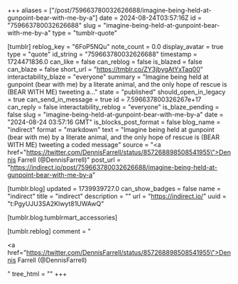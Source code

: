 +++
aliases = ["/post/759663780032626688/imagine-being-held-at-gunpoint-bear-with-me-by-a"]
date = 2024-08-24T03:57:16Z
id = "759663780032626688"
slug = "imagine-being-held-at-gunpoint-bear-with-me-by-a"
type = "tumblr-quote"

[tumblr]
reblog_key = "6FoP5NQu"
note_count = 0.0
display_avatar = true
type = "quote"
id_string = "759663780032626688"
timestamp = 1724471836.0
can_like = false
can_reblog = false
is_blazed = false
can_blaze = false
short_url = "https://tmblr.co/ZY3jbygAtYxTaq00"
interactability_blaze = "everyone"
summary = "Imagine being held at gunpoint (bear with me) by a literate animal, and the only hope of rescue is (BEAR WITH ME) tweeting a..."
state = "published"
should_open_in_legacy = true
can_send_in_message = true
id = 7.596637800326267e+17
can_reply = false
interactability_reblog = "everyone"
is_blaze_pending = false
slug = "imagine-being-held-at-gunpoint-bear-with-me-by-a"
date = "2024-08-24 03:57:16 GMT"
is_blocks_post_format = false
blog_name = "indirect"
format = "markdown"
text = "Imagine being held at gunpoint (bear with me) by a literate animal, and the only hope of rescue is (BEAR WITH ME) tweeting a coded message"
source = "<a href=\"https://twitter.com/DennisFarrell/status/857268898508541955\">Dennis Farrell (@DennisFarrell)</a>"
post_url = "https://indirect.io/post/759663780032626688/imagine-being-held-at-gunpoint-bear-with-me-by-a"

[tumblr.blog]
updated = 1739939727.0
can_show_badges = false
name = "indirect"
title = "indirect"
description = ""
url = "https://indirect.io/"
uuid = "t:PgyUJU3SA2Klwyt81UWAwQ"

[tumblr.blog.tumblrmart_accessories]

[tumblr.reblog]
comment = "<p><a href=\"https://twitter.com/DennisFarrell/status/857268898508541955\">Dennis Farrell (@DennisFarrell)</a></p>"
tree_html = ""
+++
